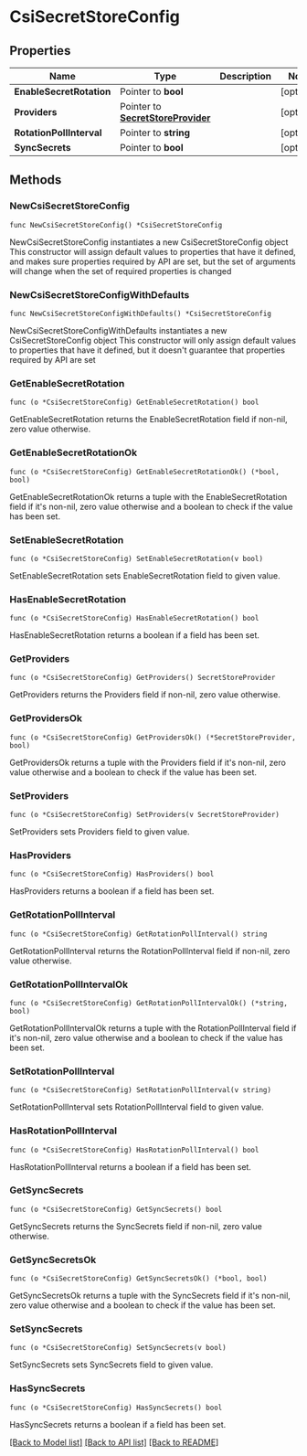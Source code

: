 # CsiSecretStoreConfig

## Properties

Name | Type | Description | Notes
------------ | ------------- | ------------- | -------------
**EnableSecretRotation** | Pointer to **bool** |  | [optional] 
**Providers** | Pointer to [**SecretStoreProvider**](SecretStoreProvider.md) |  | [optional] 
**RotationPollInterval** | Pointer to **string** |  | [optional] 
**SyncSecrets** | Pointer to **bool** |  | [optional] 

## Methods

### NewCsiSecretStoreConfig

`func NewCsiSecretStoreConfig() *CsiSecretStoreConfig`

NewCsiSecretStoreConfig instantiates a new CsiSecretStoreConfig object
This constructor will assign default values to properties that have it defined,
and makes sure properties required by API are set, but the set of arguments
will change when the set of required properties is changed

### NewCsiSecretStoreConfigWithDefaults

`func NewCsiSecretStoreConfigWithDefaults() *CsiSecretStoreConfig`

NewCsiSecretStoreConfigWithDefaults instantiates a new CsiSecretStoreConfig object
This constructor will only assign default values to properties that have it defined,
but it doesn't guarantee that properties required by API are set

### GetEnableSecretRotation

`func (o *CsiSecretStoreConfig) GetEnableSecretRotation() bool`

GetEnableSecretRotation returns the EnableSecretRotation field if non-nil, zero value otherwise.

### GetEnableSecretRotationOk

`func (o *CsiSecretStoreConfig) GetEnableSecretRotationOk() (*bool, bool)`

GetEnableSecretRotationOk returns a tuple with the EnableSecretRotation field if it's non-nil, zero value otherwise
and a boolean to check if the value has been set.

### SetEnableSecretRotation

`func (o *CsiSecretStoreConfig) SetEnableSecretRotation(v bool)`

SetEnableSecretRotation sets EnableSecretRotation field to given value.

### HasEnableSecretRotation

`func (o *CsiSecretStoreConfig) HasEnableSecretRotation() bool`

HasEnableSecretRotation returns a boolean if a field has been set.

### GetProviders

`func (o *CsiSecretStoreConfig) GetProviders() SecretStoreProvider`

GetProviders returns the Providers field if non-nil, zero value otherwise.

### GetProvidersOk

`func (o *CsiSecretStoreConfig) GetProvidersOk() (*SecretStoreProvider, bool)`

GetProvidersOk returns a tuple with the Providers field if it's non-nil, zero value otherwise
and a boolean to check if the value has been set.

### SetProviders

`func (o *CsiSecretStoreConfig) SetProviders(v SecretStoreProvider)`

SetProviders sets Providers field to given value.

### HasProviders

`func (o *CsiSecretStoreConfig) HasProviders() bool`

HasProviders returns a boolean if a field has been set.

### GetRotationPollInterval

`func (o *CsiSecretStoreConfig) GetRotationPollInterval() string`

GetRotationPollInterval returns the RotationPollInterval field if non-nil, zero value otherwise.

### GetRotationPollIntervalOk

`func (o *CsiSecretStoreConfig) GetRotationPollIntervalOk() (*string, bool)`

GetRotationPollIntervalOk returns a tuple with the RotationPollInterval field if it's non-nil, zero value otherwise
and a boolean to check if the value has been set.

### SetRotationPollInterval

`func (o *CsiSecretStoreConfig) SetRotationPollInterval(v string)`

SetRotationPollInterval sets RotationPollInterval field to given value.

### HasRotationPollInterval

`func (o *CsiSecretStoreConfig) HasRotationPollInterval() bool`

HasRotationPollInterval returns a boolean if a field has been set.

### GetSyncSecrets

`func (o *CsiSecretStoreConfig) GetSyncSecrets() bool`

GetSyncSecrets returns the SyncSecrets field if non-nil, zero value otherwise.

### GetSyncSecretsOk

`func (o *CsiSecretStoreConfig) GetSyncSecretsOk() (*bool, bool)`

GetSyncSecretsOk returns a tuple with the SyncSecrets field if it's non-nil, zero value otherwise
and a boolean to check if the value has been set.

### SetSyncSecrets

`func (o *CsiSecretStoreConfig) SetSyncSecrets(v bool)`

SetSyncSecrets sets SyncSecrets field to given value.

### HasSyncSecrets

`func (o *CsiSecretStoreConfig) HasSyncSecrets() bool`

HasSyncSecrets returns a boolean if a field has been set.


[[Back to Model list]](../README.md#documentation-for-models) [[Back to API list]](../README.md#documentation-for-api-endpoints) [[Back to README]](../README.md)



